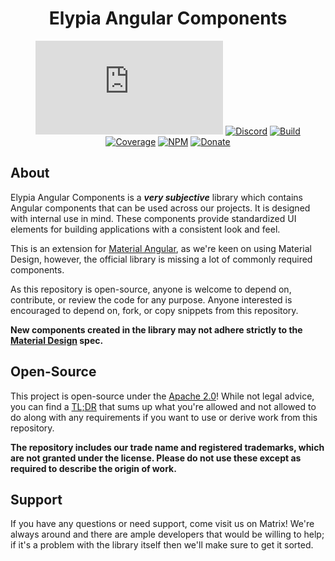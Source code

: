 <div align="center">

# Elypia Angular Components
[![Matrix]][matrix-community] [![Discord]][discord-guild] [![Build]][gitlab] [![Coverage]][gitlab] [![NPM]][npm-page] [![Donate]][elypia-donate]
</div>

## About
Elypia Angular Components is a **_very subjective_** library which contains
Angular components that can be used across our projects. It is designed with internal
use in mind. These components provide standardized UI elements for building applications
with a consistent look and feel.

This is an extension for [Material Angular], as we're keen on using Material Design,
however, the official library is missing a lot of commonly required components.

As this repository is open-source, anyone is welcome to depend on,
contribute, or review the code for any purpose. Anyone interested is
encouraged to depend on, fork, or copy snippets from this repository.

**New components created in the library may not adhere strictly to the [Material Design] spec.**

## Open-Source
This project is open-source under the [Apache 2.0]!
While not legal advice, you can find a [TL;DR] that sums up what you're
allowed and not allowed to do along with any requirements if you want
to use or derive work from this repository.

**The repository includes our trade name and registered trademarks,
which are not granted under the license. Please do not use these
except as required to describe the origin of work.**

## Support
If you have any questions or need support, come visit us on Matrix! We're always around and
there are ample developers that would be willing to help; if it's a problem with the library
itself then we'll make sure to get it sorted.

[matrix-community]: https://matrix.to/#/+elypia:matrix.org "Matrix Invite"
[discord-guild]: https://discord.com/invite/hprGMaM "Discord Invite"
[gitlab]: https://gitlab.com/Elypia/ng-elypia/commits/master "Repository on GitLab"
[npm-page]: https://www.npmjs.com/package/@elypia/ng-elypia "Package on NPM"
[elypia-donate]: https://elypia.org/donate "Donate to Elypia"
[Material Angular]: https://github.com/angular/components "Material Angular on GitHub"
[Material Design]: https://material.io/design/ "Material Designs"
[Apache 2.0]: https://www.apache.org/licenses/LICENSE-2.0 "Apache 2.0 License"
[TL;DR]: https://tldrlegal.com/license/apache-license-2.0-(apache-2.0) "TL;DR of Apache 2.0"

[Matrix]: https://img.shields.io/matrix/elypia:matrix.org?logo=matrix "Matrix Shield"
[Discord]: https://discord.com/api/guilds/184657525990359041/widget.png "Discord Shield"
[Build]: https://gitlab.com/Elypia/ng-elypia/badges/master/pipeline.svg "GitLab Build Shield"
[Coverage]: https://gitlab.com/Elypia/ng-elypia/badges/master/coverage.svg "GitLab Coverage Shield"
[NPM]: https://img.shields.io/npm/dt/@elypia/ng-elypia.svg "NPM Downloads"
[Donate]: https://img.shields.io/badge/elypia-donate-blueviolet "Donate Shield"

